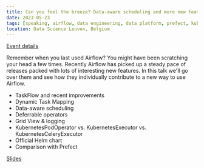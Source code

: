 ```yaml
---
title: Can you feel the breeze? Data-aware scheduling and more new features in Airflow
date: 2023-05-23
tags: [speaking, airflow, data engineering, data platform, prefect, kubernetes]
location: Data Science Leuven, Belgium
---
```


[Event details](https://www.meetup.com/data-science-leuven/events/288483046/)

Remember when you last used Airflow? You might have been scratching your head a few times. Recently Airflow has picked up a steady pace of releases packed with lots of interesting new features. In this talk we'll go over them and see how they individually contribute to a new way to use Airflow.

- TaskFlow and recent improvements
- Dynamic Task Mapping
- Data-aware scheduling
- Deferrable operators
- Grid View & logging
- KubernetesPodOperator vs. KubernetesExecutor vs. KubernetesCeleryExecutor
- Official Helm chart
- Comparison with Prefect

[Slides](https://docs.google.com/presentation/d/1eQymNRVZNigFdELxQSJVxdBdJX_4rcIqgEjLFcaDGSU/edit?usp=sharing)
